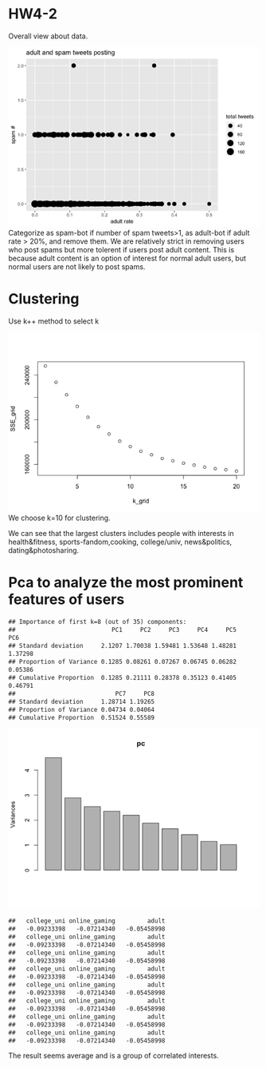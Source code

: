 HW4-2
================

Overall view about data.

![](unnamed-chunk-3-1.png) 
Categorize as spam-bot if number of spam tweets&gt;1, as adult-bot if adult rate &gt; 20%, and remove them. We are relatively strict in removing users who post spams but more tolerent if users post adult content. This is because adult content is an option of interest for normal adult users, but normal users are not likely to post spams.

Clustering
==========

Use k++ method to select k

![](unnamed-chunk-5-1.png) We choose k=10 for clustering.

We can see that the largest clusters includes people with interests in health&fitness, sports-fandom,cooking, college/univ, news&politics, dating&photosharing.

Pca to analyze the most prominent features of users
===================================================

    ## Importance of first k=8 (out of 35) components:
    ##                           PC1     PC2     PC3     PC4     PC5     PC6
    ## Standard deviation     2.1207 1.70038 1.59481 1.53648 1.48281 1.37298
    ## Proportion of Variance 0.1285 0.08261 0.07267 0.06745 0.06282 0.05386
    ## Cumulative Proportion  0.1285 0.21111 0.28378 0.35123 0.41405 0.46791
    ##                            PC7     PC8
    ## Standard deviation     1.28714 1.19265
    ## Proportion of Variance 0.04734 0.04064
    ## Cumulative Proportion  0.51524 0.55589

![](unnamed-chunk-7-1.png)

    ##   college_uni online_gaming         adult 
    ##   -0.09233398   -0.07214340   -0.05458998 
    ##   college_uni online_gaming         adult 
    ##   -0.09233398   -0.07214340   -0.05458998 
    ##   college_uni online_gaming         adult 
    ##   -0.09233398   -0.07214340   -0.05458998 
    ##   college_uni online_gaming         adult 
    ##   -0.09233398   -0.07214340   -0.05458998 
    ##   college_uni online_gaming         adult 
    ##   -0.09233398   -0.07214340   -0.05458998 
    ##   college_uni online_gaming         adult 
    ##   -0.09233398   -0.07214340   -0.05458998 
    ##   college_uni online_gaming         adult 
    ##   -0.09233398   -0.07214340   -0.05458998 
    ##   college_uni online_gaming         adult 
    ##   -0.09233398   -0.07214340   -0.05458998

The result seems average and is a group of correlated interests.
